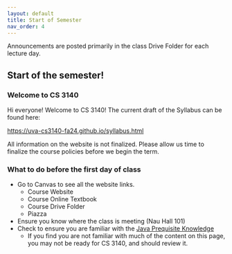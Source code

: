 ```yaml
---
layout: default
title: Start of Semester
nav_order: 4
---
```


Announcements are posted primarily in the class Drive Folder for each lecture day.

## Start of the semester!

### Welcome to CS 3140

Hi everyone! Welcome to CS 3140! The current draft of the Syllabus can be found here:

https://uva-cs3140-fa24.github.io/syllabus.html

All information on the website is not finalized. Please allow us time to finalize the course policies before we begin the term. 

### What to do before the first day of class

- Go to Canvas to see all the website links.
    - Course Website
    - Course Online Textbook
    - Course Drive Folder
    - Piazza
- Ensure you know where the class is meeting (Nau Hall 101)
- Check to ensure you are familiar with the [Java Prequisite Knowledge](https://sde-coursepack.github.io/modules/java/Prerequisite-Knowledge/)
    - If you find you are not familiar with much of the content on this page, you may not be ready for CS 3140, and should review it.